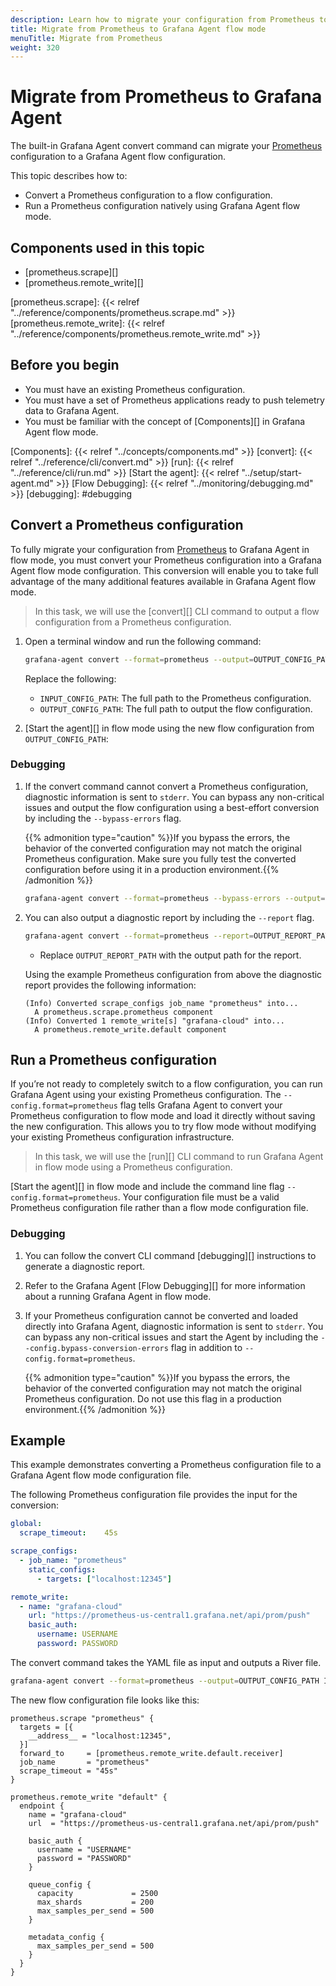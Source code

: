 ```yaml
---
description: Learn how to migrate your configuration from Prometheus to Grafana Agent flow mode
title: Migrate from Prometheus to Grafana Agent flow mode
menuTitle: Migrate from Prometheus
weight: 320
---
```


# Migrate from Prometheus to Grafana Agent

The built-in Grafana Agent convert command can migrate your [Prometheus][] configuration to a Grafana Agent flow configuration.

This topic describes how to:

* Convert a Prometheus configuration to a flow configuration.
* Run a Prometheus configuration natively using Grafana Agent flow mode.

[Prometheus]: https://prometheus.io/docs/prometheus/latest/configuration/configuration/

## Components used in this topic

* [prometheus.scrape][]
* [prometheus.remote_write][]

[prometheus.scrape]: {{< relref "../reference/components/prometheus.scrape.md" >}}
[prometheus.remote_write]: {{< relref "../reference/components/prometheus.remote_write.md" >}}

## Before you begin

* You must have an existing Prometheus configuration.
* You must have a set of Prometheus applications ready to push telemetry data to Grafana Agent.
* You must be familiar with the concept of [Components][] in Grafana Agent flow mode.

[Components]: {{< relref "../concepts/components.md" >}}
[convert]: {{< relref "../reference/cli/convert.md" >}}
[run]: {{< relref "../reference/cli/run.md" >}}
[Start the agent]: {{< relref "../setup/start-agent.md" >}}
[Flow Debugging]: {{< relref "../monitoring/debugging.md" >}}
[debugging]: #debugging

## Convert a Prometheus configuration

To fully migrate your configuration from [Prometheus] to Grafana Agent
in flow mode, you must convert your Prometheus configuration into a Grafana Agent flow
mode configuration. This conversion will enable you to take full advantage of the many 
additional features available in Grafana Agent flow mode.

> In this task, we will use the [convert][] CLI command to output a flow
> configuration from a Prometheus configuration.

1. Open a terminal window and run the following command:

    ```bash
    grafana-agent convert --format=prometheus --output=OUTPUT_CONFIG_PATH INPUT_CONFIG_PATH
    ```
  
    Replace the following: 
      * `INPUT_CONFIG_PATH`: The full path to the Prometheus configuration.
      * `OUTPUT_CONFIG_PATH`: The full path to output the flow configuration.

1. [Start the agent][] in flow mode using the new flow configuration from `OUTPUT_CONFIG_PATH`:

### Debugging

1. If the convert command cannot convert a Prometheus configuration,
   diagnostic information is sent to `stderr`. You can bypass
   any non-critical issues and output the flow configuration using a 
   best-effort conversion by including the `--bypass-errors` flag.

    {{% admonition type="caution" %}}If you bypass the errors, the behavior of the converted configuration may not match the original Prometheus configuration. Make sure you fully test the converted configuration before using it in a production environment.{{% /admonition %}}

    ```bash
    grafana-agent convert --format=prometheus --bypass-errors --output=OUTPUT_CONFIG_PATH INPUT_CONFIG_PATH
    ```

1. You can also output a diagnostic report by including the `--report` flag.

    ```bash
    grafana-agent convert --format=prometheus --report=OUTPUT_REPORT_PATH --output=OUTPUT_CONFIG_PATH INPUT_CONFIG_PATH
    ```

    * Replace `OUTPUT_REPORT_PATH` with the output path for the report.

    Using the example Prometheus configuration from above the diagnostic report provides the following information:

    ```plaintext
    (Info) Converted scrape_configs job_name "prometheus" into...
      A prometheus.scrape.prometheus component
    (Info) Converted 1 remote_write[s] "grafana-cloud" into...
      A prometheus.remote_write.default component
    ```

## Run a Prometheus configuration

If you’re not ready to completely switch to a flow configuration, you can run Grafana Agent using your existing Prometheus configuration.
The `--config.format=prometheus` flag tells Grafana Agent to convert your Prometheus configuration to flow mode and load it directly without saving the new configuration.
This allows you to try flow mode without modifying your existing Prometheus configuration infrastructure.

> In this task, we will use the [run][] CLI command to run Grafana Agent in flow
> mode using a Prometheus configuration.

[Start the agent][] in flow mode and include the command line flag
   `--config.format=prometheus`. Your configuration file must be a valid
   Prometheus configuration file rather than a flow mode configuration file.

### Debugging

1. You can follow the convert CLI command [debugging][] instructions to
   generate a diagnostic report.

1. Refer to the Grafana Agent [Flow Debugging][] for more information about a running Grafana
   Agent in flow mode.

1. If your Prometheus configuration cannot be converted and 
    loaded directly into Grafana Agent, diagnostic information 
    is sent to `stderr`. You can bypass any non-critical issues 
    and start the Agent by including the
   `--config.bypass-conversion-errors` flag in addition to
   `--config.format=prometheus`.

    {{% admonition type="caution" %}}If you bypass the errors, the behavior of the converted configuration may not match the original Prometheus configuration. Do not use this flag in a production environment.{{% /admonition %}}

## Example

This example demonstrates converting a Prometheus configuration file to a Grafana Agent flow mode configuration file.

The following Prometheus configuration file provides the input for the conversion:

```yaml
global:
  scrape_timeout:    45s

scrape_configs:
  - job_name: "prometheus"
    static_configs:
      - targets: ["localhost:12345"]

remote_write:
  - name: "grafana-cloud"
    url: "https://prometheus-us-central1.grafana.net/api/prom/push"
    basic_auth:
      username: USERNAME
      password: PASSWORD
```

The convert command takes the YAML file as input and outputs a River file.

```bash
grafana-agent convert --format=prometheus --output=OUTPUT_CONFIG_PATH INPUT_CONFIG_PATH
```

The new flow configuration file looks like this:

```river
prometheus.scrape "prometheus" {
  targets = [{
    __address__ = "localhost:12345",
  }]
  forward_to     = [prometheus.remote_write.default.receiver]
  job_name       = "prometheus"
  scrape_timeout = "45s"
}

prometheus.remote_write "default" {
  endpoint {
    name = "grafana-cloud"
    url  = "https://prometheus-us-central1.grafana.net/api/prom/push"

    basic_auth {
      username = "USERNAME"
      password = "PASSWORD"
    }

    queue_config {
      capacity             = 2500
      max_shards           = 200
      max_samples_per_send = 500
    }

    metadata_config {
      max_samples_per_send = 500
    }
  }
}
```
